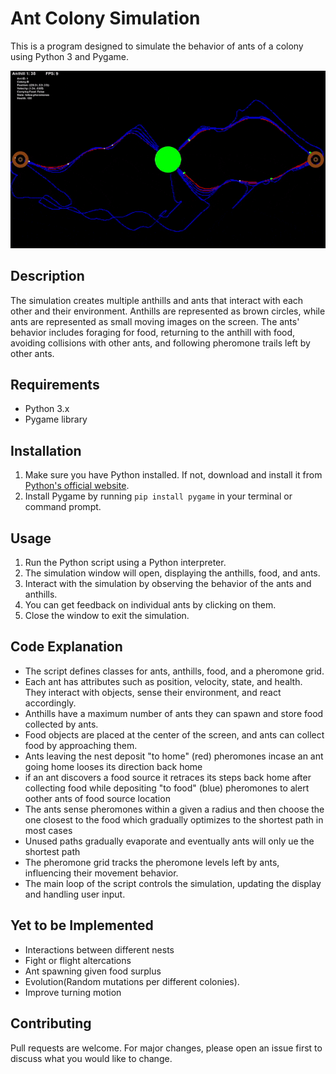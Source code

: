 # Ant Colony Simulation

This is a program designed to simulate the behavior of ants of a colony using Python 3 and Pygame.

![GIF](assets/2024-05-2011-34-22-ezgif.com-optimize.gif)

## Description

The simulation creates multiple anthills and ants that interact with each other and their environment. Anthills are represented as brown circles, while ants are represented as small moving images on the screen. The ants' behavior includes foraging for food, returning to the anthill with food, avoiding collisions with other ants, and following pheromone trails left by other ants.

## Requirements

- Python 3.x
- Pygame library

## Installation

1. Make sure you have Python installed. If not, download and install it from [Python's official website](https://www.python.org/downloads/).
2. Install Pygame by running `pip install pygame` in your terminal or command prompt.

## Usage

1. Run the Python script using a Python interpreter.
2. The simulation window will open, displaying the anthills, food, and ants.
3. Interact with the simulation by observing the behavior of the ants and anthills.
4. You can get feedback on individual ants by clicking on them.
5. Close the window to exit the simulation.

## Code Explanation

- The script defines classes for ants, anthills, food, and a pheromone grid.
- Each ant has attributes such as position, velocity, state, and health. They interact with objects, sense their environment, and react accordingly.
- Anthills have a maximum number of ants they can spawn and store food collected by ants.
- Food objects are placed at the center of the screen, and ants can collect food by approaching them.
- Ants leaving the nest deposit "to home" (red) pheromones incase an ant going home looses its direction back home
- if an ant discovers a food source it retraces its steps back home after collecting food while depositing "to food" (blue) pheromones to alert oother ants of food source location
- The ants sense pheromones within a given a radius and then choose the one closest to the food which gradually optimizes to the shortest path in most cases
- Unused paths gradually evaporate and eventually ants will only ue the shortest path
- The pheromone grid tracks the pheromone levels left by ants, influencing their movement behavior.
- The main loop of the script controls the simulation, updating the display and handling user input.

## Yet to be Implemented
- Interactions between different nests
- Fight or flight altercations
- Ant spawning given food surplus
- Evolution(Random mutations per different colonies).
- Improve turning motion

## Contributing

Pull requests are welcome. For major changes, please open an issue first to discuss what you would like to change.

